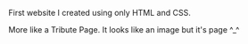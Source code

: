 First website I created using only HTML and CSS.

More like a Tribute Page. It looks like an image but it's page ^_^
